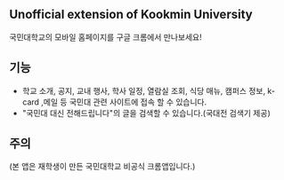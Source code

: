 ## Unofficial extension of Kookmin University
국민대학교의 모바일 홈페이지를 구글 크롬에서 만나보세요!
## 기능 
* 학교 소개, 공지, 교내 행사, 학사 일정, 열람실 조회, 식당 매뉴, 캠퍼스 정보, k-card ,메일 등 국민대 관련 사이트에 접속 할 수 있습니다.
* "국민대 대신 전해드립니다"의 글을 검색할 수 있습니다.(국대전 검색기 제공)

## 주의
(본 앱은 재학생이 만든 국민대학교 비공식 크롬앱입니다.)